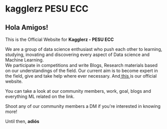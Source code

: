 # kagglerz PESU ECC

<h2> Hola Amigos! </h2>

This is the Official Website for <b>Kagglerz - PESU ECC</b><br/>

We are a group of data science enthusiast who push each other to learning, studying, inovating and discovering every aspect of Data science and Machine Learning.<br />
We participate in competitions and write Blogs, Research materials based on our understandings of the field. Our current aim is to become expert in the field, give and take help where ever necessary.
And<a href="https://kagglerz.github.io/"> this <a>is our official website.  

You can take a look at our community members, work, goal, blogs and everything ML related on the link.

Shoot any of our community members a DM if you're interested in knowing more!

Until then, 
<b>adiós</b>
